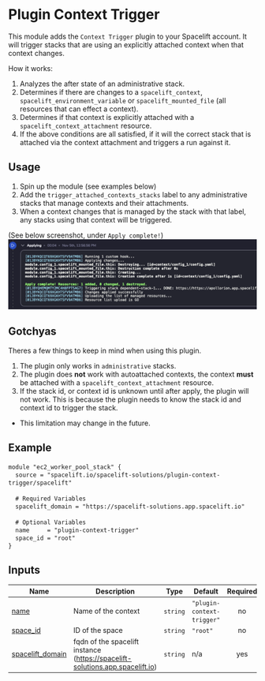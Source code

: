 # Plugin Context Trigger

This module adds the `Context Trigger` plugin to your Spacelift account.
It will trigger stacks that are using an explicitly attached context when that context changes.

How it works:
1. Analyzes the after state of an administrative stack.
2. Determines if there are changes to a `spacelift_context`, `spacelift_environment_variable` or `spacelift_mounted_file` (all resources that can effect a context).
3. Determines if that context is explicitly attached with a `spacelift_context_attachment` resource.
4. If the above conditions are all satisfied, if it will the correct stack that is attached via the context attachment and triggers a run against it.

## Usage

1. Spin up the module (see examples below)
2. Add the `trigger_attached_contexts_stacks` label to any administrative stacks that manage contexts and their attachments.
3. When a context changes that is managed by the stack with that label, any stacks using that context will be triggered.

(See below screenshot, under `Apply complete!`)  
![screenshot.png](screenshot.png)

## Gotchyas

Theres a few things to keep in mind when using this plugin.
1. The plugin only works in `administrative` stacks.
2. The plugin does **not** work with autoattached contexts, the context **must** be attached with a `spacelift_context_attachment` resource.
3. If the stack id, or context id is unknown until after apply, the plugin will not work. This is because the plugin needs to know the stack id and context id to trigger the stack.
  - This limitation may change in the future.

<!-- BEGIN_TF_DOCS -->
## Example

```hcl
module "ec2_worker_pool_stack" {
  source = "spacelift.io/spacelift-solutions/plugin-context-trigger/spacelift"

  # Required Variables
  spacelift_domain = "https://spacelift-solutions.app.spacelift.io"

  # Optional Variables
  name     = "plugin-context-trigger"
  space_id = "root"
}
```

## Inputs

| Name | Description | Type | Default | Required |
|------|-------------|------|---------|:--------:|
| <a name="input_name"></a> [name](#input\_name) | Name of the context | `string` | `"plugin-context-trigger"` | no |
| <a name="input_space_id"></a> [space\_id](#input\_space\_id) | ID of the space | `string` | `"root"` | no |
| <a name="input_spacelift_domain"></a> [spacelift\_domain](#input\_spacelift\_domain) | fqdn of the spacelift instance (https://spacelift-solutions.app.spacelift.io) | `string` | n/a | yes |
<!-- END_TF_DOCS -->
